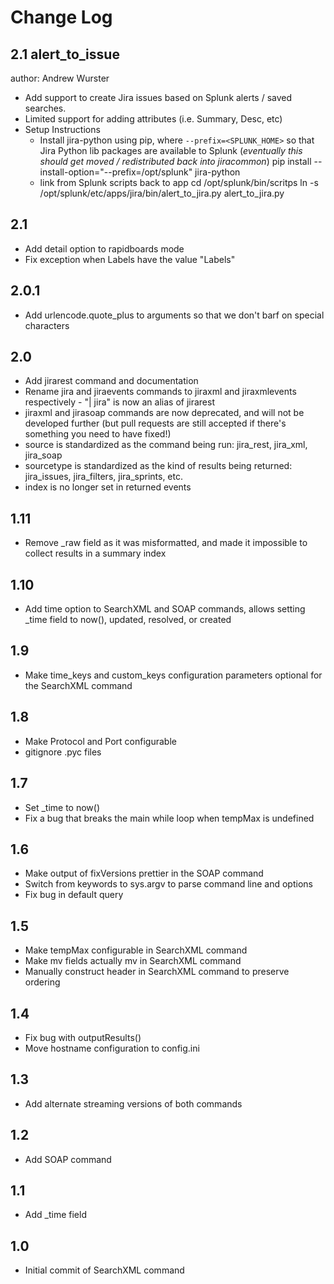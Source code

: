 Change Log
==========

## 2.1 alert_to_issue
author: Andrew Wurster

* Add support to create Jira issues based on Splunk alerts / saved searches.
* Limited support for adding attributes (i.e. Summary, Desc, etc)
* Setup Instructions
    * Install jira-python using pip, where `--prefix=<SPLUNK_HOME>` so that Jira Python lib packages are available to Splunk (_eventually this should get moved / redistributed back into jiracommon_)
        pip install --install-option="--prefix=/opt/splunk" jira-python
    * link from Splunk scripts back to app
        cd /opt/splunk/bin/scritps
        ln -s  /opt/splunk/etc/apps/jira/bin/alert_to_jira.py alert_to_jira.py 

## 2.1

* Add detail option to rapidboards mode
* Fix exception when Labels have the value "Labels"

## 2.0.1

* Add urlencode.quote_plus to arguments so that we don't barf on special characters

## 2.0

* Add jirarest command and documentation
* Rename jira and jiraevents commands to jiraxml and jiraxmlevents respectively - "| jira" is now an alias of jirarest
* jiraxml and jirasoap commands are now deprecated, and will not be developed further (but pull requests are still accepted if there's something you need to have fixed!)
* source is standardized as the command being run: jira_rest, jira_xml, jira_soap
* sourcetype is standardized as the kind of results being returned: jira_issues, jira_filters, jira_sprints, etc.
* index is no longer set in returned events

## 1.11

* Remove _raw field as it was misformatted, and made it impossible to collect results in a summary index

## 1.10

* Add time option to SearchXML and SOAP commands, allows setting _time field to now(), updated, resolved, or created

## 1.9

* Make time_keys and custom_keys configuration parameters optional for the SearchXML command

## 1.8

* Make Protocol and Port configurable
* gitignore .pyc files

## 1.7

* Set _time to now()
* Fix a bug that breaks the main while loop when tempMax is undefined

## 1.6

* Make output of fixVersions prettier in the SOAP command
* Switch from keywords to sys.argv to parse command line and options
* Fix bug in default query

## 1.5

* Make tempMax configurable in SearchXML command
* Make mv fields actually mv in SearchXML command
* Manually construct header in SearchXML command to preserve ordering

## 1.4

* Fix bug with outputResults()
* Move hostname configuration to config.ini

## 1.3 

* Add alternate streaming versions of both commands

## 1.2 

* Add SOAP command

## 1.1

* Add _time field

## 1.0

* Initial commit of SearchXML command